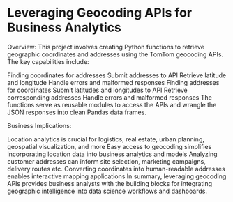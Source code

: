 # Leveraging Geocoding APIs for Business Analytics
Overview:
This project involves creating Python functions to retrieve geographic coordinates and addresses using the TomTom geocoding APIs. The key capabilities include:

Finding coordinates for addresses
Submit addresses to API
Retrieve latitude and longitude
Handle errors and malformed responses
Finding addresses for coordinates
Submit latitudes and longitudes to API
Retrieve corresponding addresses
Handle errors and malformed responses
The functions serve as reusable modules to access the APIs and wrangle the JSON responses into clean Pandas data frames.

Business Implications:

Location analytics is crucial for logistics, real estate, urban planning, geospatial visualization, and more
Easy access to geocoding simplifies incorporating location data into business analytics and models
Analyzing customer addresses can inform site selection, marketing campaigns, delivery routes etc.
Converting coordinates into human-readable addresses enables interactive mapping applications
In summary, leveraging geocoding APIs provides business analysts with the building blocks for integrating geographic intelligence into data science workflows and dashboards.
